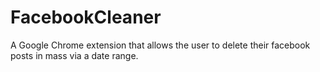 # FacebookCleaner

A Google Chrome extension that allows the user to delete their facebook posts in mass via a date range.
